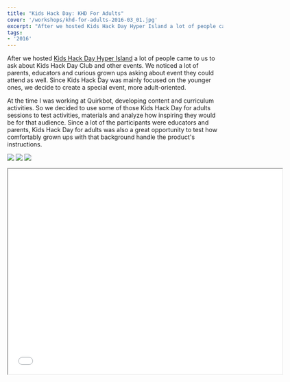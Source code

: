 ```yaml
---
title: "Kids Hack Day: KHD For Adults"
cover: '/workshops/khd-for-adults-2016-03_01.jpg'
excerpt: "After we hosted Kids Hack Day Hyper Island a lot of people came to us to ask about Kids Hack Day Club and other events. We noticed a lot of parents, educators and curious grown ups asking about event they could attend as well. We decide to create a special event only for adults."
tags:
- '2016'
---
```


After we hosted [Kids Hack Day Hyper Island](/workshop/2016-03-kids-hack-day-hyper-island) a lot of people came to us to ask about Kids Hack Day Club and other events. We noticed a lot of parents, educators and curious grown ups asking about event they could attend as well. Since Kids Hack Day was mainly focused on the younger ones, we decide to create a special event, more adult-oriented.

At the time I was working at Quirkbot, developing content and curriculum activities. So we decided to use some of those Kids Hack Day for adults sessions to test activities, materials and analyze how inspiring they would be for that audience. Since a lot of the participants were educators and parents, Kids Hack Day for adults was also a great opportunity to test how comfortably grown ups with that background handle the product's instructions.

![](/workshops/khd-for-adults-2016-03_01.jpg)
![](/workshops/khd-for-adults-2016-03_02.jpg)
![](/workshops/khd-for-adults-2016-03_03.jpg)

<iframe width="640" height="480" src="//www.youtube.com/embed/IbrmV32dptE" allowfullscreen></iframe>
